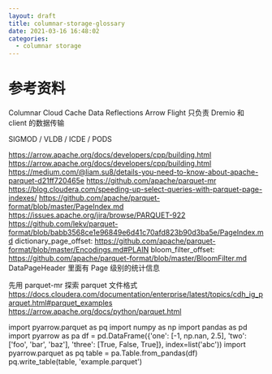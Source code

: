 ```yaml
---
layout: draft
title: columnar-storage-glossary
date: 2021-03-16 16:48:02
categories:
  - columnar storage
---
```


# 参考资料

[](https://storage.googleapis.com/pub-tools-public-publication-data/pdf/36632.pdf)
[](https://www.influxdata.com/blog/apache-arrow-parquet-flight-and-their-ecosystem-are-a-game-changer-for-olap/)
[](https://www.kdnuggets.com/2017/02/apache-arrow-parquet-columnar-data.html)
[](https://github.com/apache/arrow/tree/master/cpp/src/parquet)
[](https://github.com/apache/parquet-format)
[](https://arrow.apache.org/blog/2019/10/13/introducing-arrow-flight/)

[](https://docs.dremio.com/)
Columnar Cloud Cache
Data Reflections
Arrow Flight 只负责 Dremio 和 client 的数据传输

[](https://www.jianshu.com/p/65570efd0ca3)
SIGMOD / VLDB / ICDE / PODS

https://arrow.apache.org/docs/developers/cpp/building.html
https://arrow.apache.org/docs/developers/cpp/building.html
https://medium.com/@liam.su8/details-you-need-to-know-about-apache-parquet-d21ff720465e
https://github.com/apache/parquet-mr
https://blog.cloudera.com/speeding-up-select-queries-with-parquet-page-indexes/
https://github.com/apache/parquet-format/blob/master/PageIndex.md
https://issues.apache.org/jira/browse/PARQUET-922
    https://github.com/lekv/parquet-format/blob/babb3568ce1e96849e6d41c70afd823b90d3ba5e/PageIndex.md
dictionary_page_offset: https://github.com/apache/parquet-format/blob/master/Encodings.md#PLAIN
bloom_filter_offset: https://github.com/apache/parquet-format/blob/master/BloomFilter.md
DataPageHeader 里面有 Page 级别的统计信息

先用 parquet-mr 探索 parquet 文件格式
https://docs.cloudera.com/documentation/enterprise/latest/topics/cdh_ig_parquet.html#parquet_examples
https://arrow.apache.org/docs/python/parquet.html

import pyarrow.parquet as pq
import numpy as np
import pandas as pd
import pyarrow as pa
df = pd.DataFrame({'one': [-1, np.nan, 2.5],
                   'two': ['foo', 'bar', 'baz'],
                   'three': [True, False, True]},
                   index=list('abc'))
import pyarrow.parquet as pq
table = pa.Table.from_pandas(df)
pq.write_table(table, 'example.parquet')
